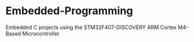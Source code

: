# Embedded-Programming
Embedded C projects using the STM32F407-DISCOVERY ARM Cortex M4-Based Microcontroller
